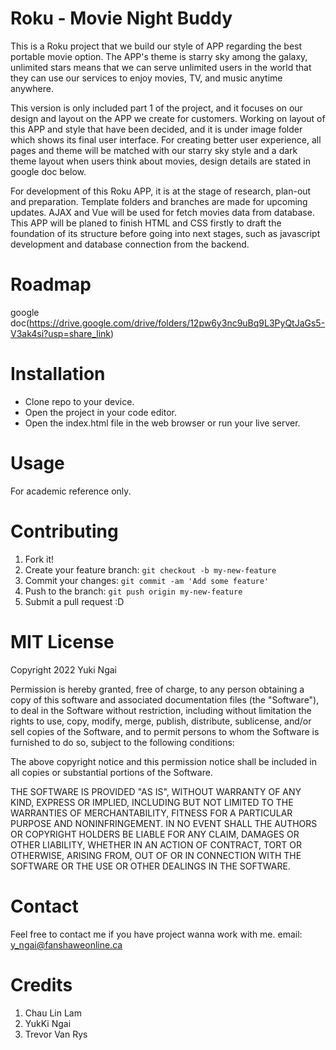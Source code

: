 # Roku - Movie Night Buddy

This is a Roku project that we build our style of APP regarding the best portable movie option. The APP's theme is starry sky among the galaxy, unlimited stars means that we can serve unlimited users in the world that they can use our services to enjoy movies, TV, and music anytime anywhere.

This version is only included part 1 of the project, and it focuses on our design and layout on the APP we create for customers. Working on layout of this APP and style that have been decided, and it is under image folder which shows its final user interface. For creating better user experience, all pages and theme will be matched with our starry sky style and a dark theme layout when users think about movies, design details are stated in google doc below.

For development of this Roku APP, it is at the stage of research, plan-out and preparation. Template folders and branches are made for upcoming updates. AJAX and Vue will be used for fetch movies data from database. This APP will be planed to finish HTML and CSS firstly to draft the foundation of its structure before going into next stages, such as javascript development and database connection from the backend.


# Roadmap

google doc(https://drive.google.com/drive/folders/12pw6y3nc9uBq9L3PyQtJaGs5-V3ak4si?usp=share_link)

# Installation

* Clone repo to your device.
* Open the project in your code editor.
* Open the index.html file in the web browser or run your live server.

# Usage

For academic reference only.

# Contributing

1. Fork it!
2. Create your feature branch: `git checkout -b my-new-feature`
3. Commit your changes: `git commit -am 'Add some feature'`
4. Push to the branch: `git push origin my-new-feature`
5. Submit a pull request :D


# MIT License

Copyright 2022 Yuki Ngai

Permission is hereby granted, free of charge, to any person obtaining a copy of this software and associated documentation files (the "Software"), to deal in the Software without restriction, including without limitation the rights to use, copy, modify, merge, publish, distribute, sublicense, and/or sell copies of the Software, and to permit persons to whom the Software is furnished to do so, subject to the following conditions:

The above copyright notice and this permission notice shall be included in all copies or substantial portions of the Software.

THE SOFTWARE IS PROVIDED "AS IS", WITHOUT WARRANTY OF ANY KIND, EXPRESS OR IMPLIED, INCLUDING BUT NOT LIMITED TO THE WARRANTIES OF MERCHANTABILITY, FITNESS FOR A PARTICULAR PURPOSE AND NONINFRINGEMENT. IN NO EVENT SHALL THE AUTHORS OR COPYRIGHT HOLDERS BE LIABLE FOR ANY CLAIM, DAMAGES OR OTHER LIABILITY, WHETHER IN AN ACTION OF CONTRACT, TORT OR OTHERWISE, ARISING FROM, OUT OF OR IN CONNECTION WITH THE SOFTWARE OR THE USE OR OTHER DEALINGS IN THE SOFTWARE.

# Contact

Feel free to contact me if you have project wanna work with me.
email: y_ngai@fanshaweonline.ca

# Credits

1. Chau Lin Lam
2. YukKi Ngai
3. Trevor Van Rys
